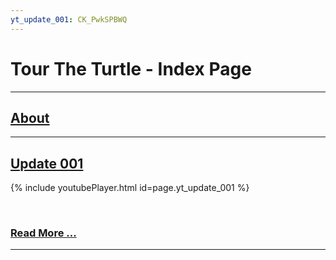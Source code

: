 ```yaml
---
yt_update_001: CK_PwkSPBWQ
---
```


# Tour The Turtle - Index Page

---

## [About](about)

---

## [Update 001](updates/update_001)

{% include youtubePlayer.html id=page.yt_update_001 %}

<br />

### [Read More ...](updates/update_001)

---
